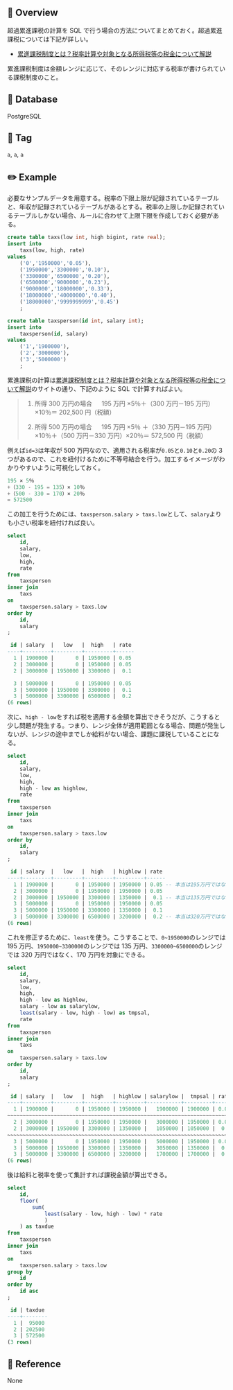 ## :memo: Overview

超過累進課税の計算を SQL で行う場合の方法についてまとめておく。超過累進課税については下記が詳しい。

- [累進課税制度とは？税率計算や対象となる所得税等の税金について解説](https://biz.moneyforward.com/tax_return/basic/51628/)

累進課税制度は金額レンジに応じて、そのレンジに対応する税率が書けられている課税制度のこと。

## :floppy_disk: Database

PostgreSQL

## :bookmark: Tag

`a`, `a`, `a`

## :pencil2: Example

必要なサンプルデータを用意する。税率の下限上限が記録されているテーブルと、年収が記録されているテーブルがあるとする。税率の上限しか記録されているテーブルしかない場合、ルールに合わせて上限下限を作成しておく必要がある。

```sql
create table taxs(low int, high bigint, rate real);
insert into
    taxs(low, high, rate)
values
    ('0','1950000','0.05'),
    ('1950000','3300000','0.10'),
    ('3300000','6500000','0.20'),
    ('6500000','9000000','0.23'),
    ('9000000','18000000','0.33'),
    ('18000000','40000000','0.40'),
    ('18000000','9999999999','0.45')
    ;

create table taxsperson(id int, salary int);
insert into
    taxsperson(id, salary)
values
    ('1','1900000'),
    ('2','3000000'),
    ('3','5000000')
    ;
```

累進課税の計算は[累進課税制度とは？税率計算や対象となる所得税等の税金について解説](https://biz.moneyforward.com/tax_return/basic/51628/)のサイトの通り、下記のように SQL で計算すればよい。

> 1. 所得 300 万円の場合
>    　 195 万円 ×5％＋（300 万円－195 万円）×10％＝ 202,500 円（税額）
>
> 2. 所得 500 万円の場合
>    　 195 万円 ×5％ ＋（330 万円－195 万円）×10％＋（500 万円－330 万円）×20％＝ 572,500 円（税額）

例えば`id=3`は年収が 500 万円なので、適用される税率が`0.05`と`0.10`と`0.20`の 3 つがあるので、これを紐付けるために不等号結合を行う。加工するイメージがわかりやすいように可視化しておく。

```sql
195 × 5％
+（330 - 195 = 135）× 10％
+（500 - 330 = 170）× 20％
= 572500
```

この加工を行うためには、`taxsperson.salary > taxs.low`として、`salary`よりも小さい税率を紐付ければ良い。

```sql
select
    id,
    salary,
    low,
    high,
    rate
from
    taxsperson
inner join
    taxs
on
    taxsperson.salary > taxs.low
order by
    id,
    salary
;

 id | salary  |   low   |  high   | rate
----+---------+---------+---------+------
  1 | 1900000 |       0 | 1950000 | 0.05
  2 | 3000000 |       0 | 1950000 | 0.05
  2 | 3000000 | 1950000 | 3300000 |  0.1

  3 | 5000000 |       0 | 1950000 | 0.05
  3 | 5000000 | 1950000 | 3300000 |  0.1
  3 | 5000000 | 3300000 | 6500000 |  0.2
(6 rows)
```

次に、`high - low`をすれば税を適用する金額を算出できそうだが、こうすると少し問題が発生する。つまり、レンジ全体が適用範囲となる場合、問題が発生しないが、レンジの途中までしか給料がない場合、課題に課税していることになる。

```sql
select
    id,
    salary,
    low,
    high,
    high - low as highlow,
    rate
from
    taxsperson
inner join
    taxs
on
    taxsperson.salary > taxs.low
order by
    id,
    salary
;

 id | salary  |   low   |  high   | highlow | rate
----+---------+---------+---------+---------+------
  1 | 1900000 |       0 | 1950000 | 1950000 | 0.05 -- 本当は195万円ではなく、190万円
  2 | 3000000 |       0 | 1950000 | 1950000 | 0.05
  2 | 3000000 | 1950000 | 3300000 | 1350000 |  0.1 -- 本当は135万円ではなく、105万円
  3 | 5000000 |       0 | 1950000 | 1950000 | 0.05
  3 | 5000000 | 1950000 | 3300000 | 1350000 |  0.1
  3 | 5000000 | 3300000 | 6500000 | 3200000 |  0.2 -- 本当は320万円ではなく、170万円
(6 rows)
```

これを修正するために、`least`を使う。こうすることで、`0~1950000`のレンジでは 195 万円、`1950000~3300000`のレンジでは 135 万円、`3300000~6500000`のレンジでは 320 万円ではなく、170 万円を対象にできる。

```sql
select
    id,
    salary,
    low,
    high,
    high - low as highlow,
    salary - low as salarylow,
    least(salary - low, high - low) as tmpsal,
    rate
from
    taxsperson
inner join
    taxs
on
    taxsperson.salary > taxs.low
order by
    id,
    salary
;

 id | salary  |   low   |  high   | highlow | salarylow |  tmpsal | rate
----+---------+---------+---------+---------+-----------+---------+------
  1 | 1900000 |       0 | 1950000 | 1950000 |   1900000 | 1900000 | 0.05
~~~~~~~~~~~~~~~~~~~~~~~~~~~~~~~~~~~~~~~~~~~~~~~~~~~~~~~~~~~~~~~~~~~~~~~~~~~
  2 | 3000000 |       0 | 1950000 | 1950000 |   3000000 | 1950000 | 0.05
  2 | 3000000 | 1950000 | 3300000 | 1350000 |   1050000 | 1050000 |  0.1
~~~~~~~~~~~~~~~~~~~~~~~~~~~~~~~~~~~~~~~~~~~~~~~~~~~~~~~~~~~~~~~~~~~~~~~~~~~
  3 | 5000000 |       0 | 1950000 | 1950000 |   5000000 | 1950000 | 0.05
  3 | 5000000 | 1950000 | 3300000 | 1350000 |   3050000 | 1350000 |  0.1
  3 | 5000000 | 3300000 | 6500000 | 3200000 |   1700000 | 1700000 |  0.2
(6 rows)
```

後は給料と税率を使って集計すれば課税金額が算出できる。

```sql
select
    id,
    floor(
        sum(
            least(salary - low, high - low) * rate
            )
    ) as taxdue
from
    taxsperson
inner join
    taxs
on
    taxsperson.salary > taxs.low
group by
    id
order by
    id asc
;

 id | taxdue
----+--------
  1 |  95000
  2 | 202500
  3 | 572500
(3 rows)
```

## :closed_book: Reference

None
